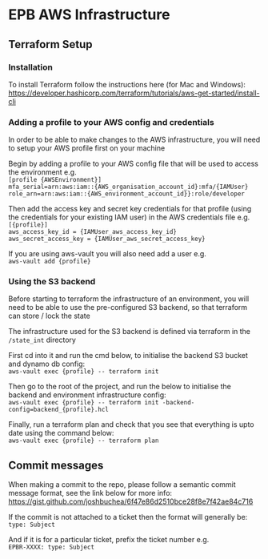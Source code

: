 # EPB AWS Infrastructure

## Terraform Setup

### Installation
To install Terraform follow the instructions here (for Mac and Windows): 
https://developer.hashicorp.com/terraform/tutorials/aws-get-started/install-cli

### Adding a profile to your AWS config and credentials
In order to be able to make changes to the AWS infrastructure, you will need to setup your AWS profile first on your machine

Begin by adding a profile to your AWS config file that will be used to access the environment e.g.  
`[profile {AWSEnvironment}]`  
`mfa_serial=arn:aws:iam::{AWS_organisation_account_id}:mfa/{IAMUser}`  
`role_arn=arn:aws:iam::{AWS_environment_account_id}}:role/developer`

Then add the access key and secret key credentials for that profile (using the credentials for your existing IAM user)
in the AWS credentials file e.g.  
`[{profile}]`  
`aws_access_key_id = {IAMUser_aws_access_key_id}`  
`aws_secret_access_key = {IAMUser_aws_secret_access_key}`

If you are using aws-vault you will also need add a user e.g.  
`aws-vault add {profile}`

### Using the S3 backend
Before starting to terraform the infrastructure of an environment, you will need to be able to use the pre-configured S3
backend, so that terraform can store / lock the state

The infrastructure used for the S3 backend is defined via terraform in the `/state_int` directory

First cd into it and run the cmd below, to initialise the backend S3 bucket and dynamo db config:  
`aws-vault exec {profile} -- terraform init`

Then go to the root of the project, and run the below to initialise the backend and environment infrastructure config:  
`aws-vault exec {profile} -- terraform init -backend-config=backend_{profile}.hcl`

Finally, run a terraform plan and check that you see that everything is upto date using the command below:  
`aws-vault exec {profile} -- terraform plan`

## Commit messages
When making a commit to the repo, please follow a semantic commit message format, see the link below for more info:
https://gist.github.com/joshbuchea/6f47e86d2510bce28f8e7f42ae84c716

If the commit is not attached to a ticket then the format will generally be:  
`type: Subject`

And if it is for a particular ticket, prefix the ticket number e.g.  
`EPBR-XXXX: type: Subject`
